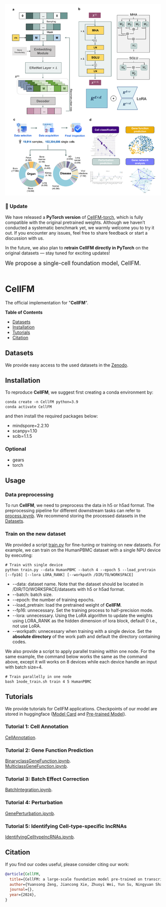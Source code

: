 ![](figures/model.png)
### 🚀 Update  
We have released a **PyTorch version** of [CellFM-torch](https://github.com/biomed-AI/CellFM-torch), which is fully compatible with the original pretrained weights. Although we haven’t conducted a systematic benchmark yet, we warmly welcome you to try it out. If you encounter any issues, feel free to share feedback or start a discussion with us.  

In the future, we also plan to **retrain CellFM directly in PyTorch** on the original datasets — stay tuned for exciting updates!

<font size=4> We propose a single-cell foundation model, CellFM.  </font> <br><br>

# CellFM

The official implementation for "**CellFM**".

**Table of Contents**

* [Datasets](#Datasets)
* [Installation](#Installation)
* [Tutorials](#Tutorials)
* [Citation](#Citation)

## Datasets


We provide easy access to the used datasets in the [Zenodo](https://zenodo.org/records/15138665).



## Installation

To reproduce **CellFM**, we suggest first creating a conda environment by:

~~~shell
conda create -n CellFM python=3.9
conda activate CellFM
~~~

and then install the required packages below:

- mindspore=2.2.10
- scanpy=1.10
- scib=1.1.5
### Optional
- gears
- torch

## Usage

### Data preprocessing

To run **CellFM**, we need to preprocess the data in h5 or h5ad format. The preprocessing pipeline for different downstream tasks can refer to [process.ipynb](https://github.com/biomed-AI/CellFM/blob/main/tutorials/process.ipynb). We recommend storing the processed datasets in the [Datasets](#Datasets).

### Train on the new dataset

We provided a script [train.py](https://github.com/biomed-AI/CellFM/blob/main/train.py) for fine-tuning or training on new datasets. For example, we can train on the HumanPBMC dataset with a single NPU device by executing:

~~~shell
# Train with single device
python train.py --data HumanPBMC --batch 4 --epoch 5 --load_pretrain [--fp16] [--lora LORA_RANK] [--workpath /DIR/TO/WORKSPACE]
~~~

- --data: dataset name. Note that the dataset should be located in /DIR/TO/WORKSPACE/datasets with h5 or h5ad format.
- --batch: batch size.
- --epoch: the number of training epochs.
- --load_pretrain: load the pretrained weight of **CellFM**.
- --fp16: unnecessary. Set the training process to half-precision mode.
- --lora: unnecessary. Using the LoRA algorithm to update the weights using LORA_RANK as the hidden dimension of lora block, default 0 i.e., not use LoRA.
- --workpath: unnecessary when training with a single device. Set the **absolute directory** of the work path and default the directory containing codes.

We also provide a script to apply parallel training within one node. For the same example, the command below works the same as the command above, except it will works on 8 devices while each device handle an input with batch size=4.

```shell
# Train parallelly in one node
bash 1node_train.sh train 4 5 HumanPBMC
```

## Tutorials

We provide tutorials for CellFM applications. Checkpoints of our model are stored in huggingface ([Model Card](https://huggingface.co/ShangguanNingyuan/CellFM) and [Pre-trained Model](https://huggingface.co/ShangguanNingyuan/CellFM/tree/main)).

### Tutorial 1: Cell Annotation

[CellAnnotation](https://github.com/biomed-AI/CellFM/blob/main/tutorials/CellAnnotation).

### Tutorial 2: Gene Function Prediction


[BinaryclassGeneFunction.ipynb](https://github.com/biomed-AI/CellFM/blob/main/tutorials/BinaryclassGeneFunction.ipynb).  
[MulticlassGeneFunction.ipynb](https://github.com/biomed-AI/CellFM/blob/main/tutorials/MulticlassGeneFunction.ipynb).

### Tutorial 3: Batch Effect Correction

[BatchIntegration.ipynb](https://github.com/biomed-AI/CellFM/blob/main/tutorials/BatchIntegration/BatchIntegration.ipynb).

### Tutorial 4: Perturbation

[GenePerturbation.ipynb](https://github.com/biomed-AI/CellFM/blob/main/tutorials/Perturbation/GenePerturbation.ipynb).

### Tutorial 5: Identifying Cell-type-specific lncRNAs 

[IdentifyingCelltypelncRNAs.ipynb](https://github.com/biomed-AI/CellFM/blob/main/tutorials/IdentifyingCelltypelncRNAs.ipynb).

## Citation

If you find our codes useful, please consider citing our work:

~~~bibtex
@article{CellFM,
  title={CellFM: a large-scale foundation model pre-trained on transcriptomics of 100 million human cells},
  author={Yuansong Zeng, Jiancong Xie, Zhuoyi Wei, Yun Su, Ningyuan Shangguan, Shuangyu Yang, Chengyang Zhang, Wenbing Li, Jinbo Zhang, Nan Fang, Hongyu Zhang, Huiying Zhao, Yutong Lu, Jue Fan, Weijiang Yu, and Yuedong Yang},
  journal={},
  year={2024},
}
~~~
